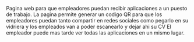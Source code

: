 Pagina web para que empleadores puedan recibir aplicaciones a un puesto de trabajo. La pagina permite generar un codigo QR para que los empleadores
puedan tanto compartir en redes sociales como pegarlo en su vidriera y los empleados van a poder escanearlo y dejar ahi su CV
El empleador puede mas tarde ver todas las aplicaciones en un mismo lugar.
